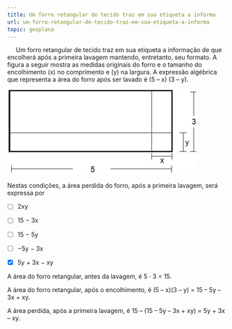 ```yaml
---
title: Um forro retangular de tecido traz em sua etiqueta a informa
url: um-forro-retangular-de-tecido-traz-em-sua-etiqueta-a-informa
topic: geoplana
---
```



     Um forro retangular de tecido traz em sua etiqueta a informação de que encolherá após a primeira lavagem mantendo, entretanto, seu formato. A figura a seguir mostra as medidas originais do forro e o tamanho do encolhimento (x) no comprimento e (y) na largura. A expressão algébrica que representa a área do forro após ser lavado é (5 – x) (3 – y).

![](011a2324-903c-2cf3-5645-4e4f95716e4e.png)

Nestas condições, a área perdida do forro, após a primeira lavagem, será expressa por



- [ ] 2xy
- [ ] 15 − 3x
- [ ] 15 − 5y
- [ ] −5y − 3x
- [x] 5y + 3x − xy


A área do forro retangular, antes da lavagem, é 5 ⋅ 3 = 15.

A área do forro retangular, após o encolhimento, é (5 – x)(3 – y) = 15 – 5y – 3x + xy.

A área perdida, após a primeira lavagem, é 15 – (15 – 5y – 3x + xy) = 5y + 3x – xy.
